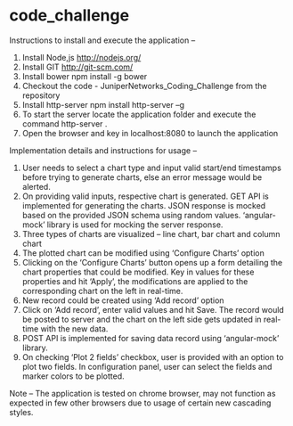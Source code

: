 # code_challenge
Instructions to install and execute the application –
1.	Install Node,js 
http://nodejs.org/
2.	Install GIT
http://git-scm.com/
3.	Install bower
npm install -g bower 
4.	Checkout the code - JuniperNetworks_Coding_Challenge from the repository
5.	Install http-server 
npm install http-server –g
6.	To start the server locate the application folder and execute the command
http-server .
7.	Open the browser and key in localhost:8080 to launch the application

Implementation details and instructions for usage –
1.	User needs to select a chart type and input valid start/end timestamps before trying to generate charts, else an error message would be alerted.
2.	On providing valid inputs, respective chart is generated. GET API is implemented for generating the charts. JSON response is mocked based on the provided JSON schema using random values. ‘angular-mock’ library is used for mocking the server response.
3.	Three types of charts are visualized – line chart, bar chart and column chart
4.	The plotted chart can be modified using ‘Configure Charts’ option
5.	Clicking on the ‘Configure Charts’ button opens up a form detailing the chart properties that could be modified. Key in values for these properties and hit ‘Apply’, the modifications are applied to the corresponding chart on the left in real-time.
6.	New record could be created using ‘Add record’ option
7.	Click on ‘Add record’, enter valid values and hit Save. The record would be posted to server and the chart on the left side gets updated in real-time with the new data.
8.	POST API is implemented for saving data record using ‘angular-mock’ library.
9.	On checking ‘Plot 2 fields’ checkbox, user is provided with an option to plot two fields. In configuration panel, user can select the fields and marker colors to be plotted.


Note – The application is tested on chrome browser, may not function as expected in few other browsers due to usage of certain new cascading styles.
